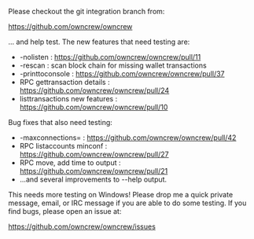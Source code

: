 Please checkout the git integration branch from:

https://github.com/owncrew/owncrew

... and help test.  The new features that need testing are:

* -nolisten : https://github.com/owncrew/owncrew/pull/11
* -rescan : scan block chain for missing wallet transactions
* -printtoconsole : https://github.com/owncrew/owncrew/pull/37
* RPC gettransaction details : https://github.com/owncrew/owncrew/pull/24
* listtransactions new features : https://github.com/owncrew/owncrew/pull/10

Bug fixes that also need testing:

* -maxconnections= : https://github.com/owncrew/owncrew/pull/42
* RPC listaccounts minconf : https://github.com/owncrew/owncrew/pull/27
* RPC move, add time to output : https://github.com/owncrew/owncrew/pull/21
* ...and several improvements to --help output.

This needs more testing on Windows!  Please drop me a quick private message, email, or IRC message if you are able to do some testing.  If you find bugs, please open an issue at:

https://github.com/owncrew/owncrew/issues
